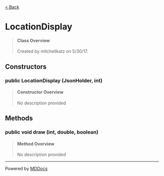 [< Back](README.md)
# LocationDisplay #
>#### Class Overview ####
>Created by mitchellkatz on 5/30/17.
## Constructors ##
### public LocationDisplay (JsonHolder, int) ###
>#### Constructor Overview ####
>No description provided
>
## Methods ##
### public void draw (int, double, boolean) ###
>#### Method Overview ####
>No description provided
>

---
Powered by [MDDocs](https://github.com/VRCube/MDDocs)